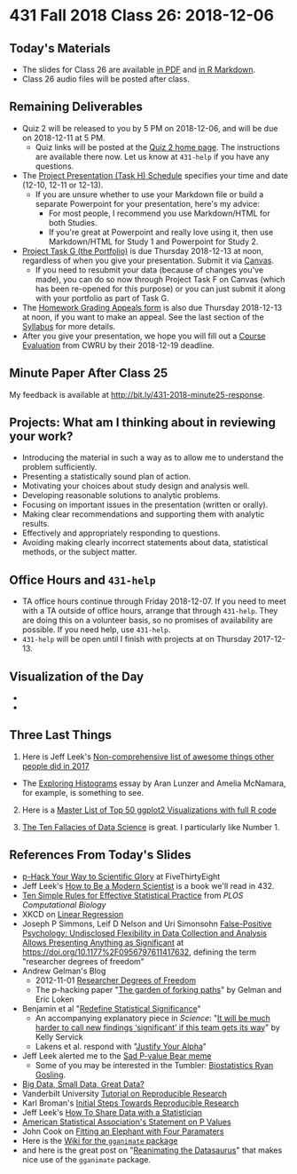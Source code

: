 # 431 Fall 2018 Class 26: 2018-12-06

## Today's Materials

- The slides for Class 26 are available [in PDF](https://github.com/THOMASELOVE/431-2018/blob/master/slides/class26/431_class-26-slides_2018.pdf) and [in R Markdown](https://github.com/THOMASELOVE/THOMASELOVE/431-2018/master/slides/class26/431_class-26-slides_2018.Rmd).
- Class 26 audio files will be posted after class.

## Remaining Deliverables

- Quiz 2 will be released to you by 5 PM on 2018-12-06, and will be due on 2018-12-11 at 5 PM. 
  - Quiz links will be posted at the [Quiz 2 home page](https://github.com/THOMASELOVE/431-2018/tree/master/quizzes/quiz02). The instructions are available there now. Let us know at `431-help` if you have any questions.
- The [Project Presentation (Task H) Schedule](http://bit.ly/431-2018-project-schedule) specifies your time and date (12-10, 12-11 or 12-13).
  - If you are unsure whether to use your Markdown file or build a separate Powerpoint for your presentation, here's my advice:
      - For most people, I recommend you use Markdown/HTML for both Studies.
      - If you're great at Powerpoint and really love using it, then use Markdown/HTML for Study 1 and Powerpoint for Study 2.
- [Project Task G (the Portfolio)](https://thomaselove.github.io/431-2018-project/taskG.html) is due Thursday 2018-12-13 at noon, regardless of when you give your presentation. Submit it via [Canvas](https://canvas.case.edu/).
  - If you need to resubmit your data (because of changes you've made), you can do so now through Project Task F on Canvas (which has been re-opened for this purpose) or you can just submit it along with your portfolio as part of Task G.
- The [Homework Grading Appeals form](https://goo.gl/forms/G4ZZ1Fge1ZkQVKzy2) is also due Thursday 2018-12-13 at noon, if you want to make an appeal. See the last section of the [Syllabus](https://thomaselove.github.io/2018-431-syllabus/) for more details.
- After you give your presentation, we hope you will fill out a [Course Evaluation](https://webapps.case.edu/courseevals/) from CWRU by their 2018-12-19 deadline.

## Minute Paper After Class 25

My feedback is available at http://bit.ly/431-2018-minute25-response.

## Projects: What am I thinking about in reviewing your work?

- Introducing the material in such a way as to allow me to understand the problem sufficiently.
- Presenting a statistically sound plan of action.
- Motivating your choices about study design and analysis well.
- Developing reasonable solutions to analytic problems.
- Focusing on important issues in the presentation (written or orally).
- Making clear recommendations and supporting them with analytic results.
- Effectively and appropriately responding to questions.
- Avoiding making clearly incorrect statements about data, statistical methods, or the subject matter.

## Office Hours and `431-help`

- TA office hours continue through Friday 2018-12-07. If you need to meet with a TA outside of office hours, arrange that through `431-help`. They are doing this on a volunteer basis, so no promises of availability are possible. If you need help, use `431-help`.
- `431-help` will be open until I finish with projects at on Thursday 2017-12-13. 

## Visualization of the Day

- 

- 


## Three Last Things

1. Here is Jeff Leek's [Non-comprehensive list of awesome things other people did in 2017](https://simplystatistics.org/2017/12/20/a-non-comprehensive-list-of-awesome-things-other-people-did-in-2017/)
  - The [Exploring Histograms](http://tinlizzie.org/histograms/) essay by Aran Lunzer and Amelia McNamara, for example, is something to see.

2. Here is a [Master List of Top 50 ggplot2 Visualizations with full R code](http://r-statistics.co/Top50-Ggplot2-Visualizations-MasterList-R-Code.html)

3. [The Ten Fallacies of Data Science](https://towardsdatascience.com/the-ten-fallacies-of-data-science-9b2af78a1862) is great. I particularly like Number 1.


## References From Today's Slides

- [p-Hack Your Way to Scientific Glory](https://fivethirtyeight.com/features/science-isnt-broken/#part1) at FiveThirtyEight
- Jeff Leek's [How to Be a Modern Scientist](https://leanpub.com/modernscientist) is a book we'll read in 432.
- [Ten Simple Rules for Effective Statistical Practice](https://journals.plos.org/ploscompbiol/article?id=10.1371/journal.pcbi.1004961) from *PLOS Computational Biology*
- XKCD on [Linear Regression](https://xkcd.com/1725/)
- Joseph P Simmons, Leif D Nelson and Uri Simonsohn [False-Positive Psychology: Undisclosed Flexibility in Data Collection and Analysis Allows Presenting Anything as Significant](https://journals.sagepub.com/doi/abs/10.1177/0956797611417632) at https://doi.org/10.1177%2F0956797611417632, defining the term "researcher degrees of freedom"
- Andrew Gelman's Blog
  - 2012-11-01 [Researcher Degrees of Freedom](https://andrewgelman.com/2012/11/01/researcher-degrees-of-freedom/)
  - The p-hacking paper "[The garden of forking paths](http://www.stat.columbia.edu/~gelman/research/unpublished/p_hacking.pdf)" by Gelman and Eric Loken
- Benjamin et al "[Redefine Statistical Significance](https://psyarxiv.com/mky9j/)"
  - An accompanying explanatory piece in *Science*: "[It will be much harder to call new findings ‘significant’ if this team gets its way](http://www.sciencemag.org/news/2017/07/it-will-be-much-harder-call-new-findings-significant-if-team-gets-its-way)" by Kelly Servick
  - Lakens et al. respond with "[Justify Your Alpha](https://psyarxiv.com/9s3y6)"
- Jeff Leek alerted me to the [Sad P-value Bear meme](https://simplystatistics.org/2013/08/26/statistics-meme-sad-p-value-bear/)
  - Some of you may be interested in the Tumbler: [Biostatistics Ryan Gosling](http://biostatisticsryangoslingreturns.tumblr.com/).
- [Big Data, Small Data, Great Data?](https://www.shutterstock.com/image-illustration/lets-shrink-big-data-into-small-221282206)
- Vanderbilt University [Tutorial on Reproducible Research](http://biostat.mc.vanderbilt.edu/wiki/pub/Main/ReproducibleResearchTutorial/HarrellScottTutorial-useR2012.pdf)
- Karl Broman's [Initial Steps Towards Reproducible Research](http://kbroman.org/steps2rr/)
- Jeff Leek's [How To Share Data with a Statistician](https://github.com/jtleek/datasharing)
- [American Statistical Association's Statement on P Values](https://amstat.tandfonline.com/doi/abs/10.1080/00031305.2016.1154108)
- John Cook on [Fitting an Elephant with Four Paramaters](https://www.johndcook.com/blog/2011/06/21/how-to-fit-an-elephant/)
- Here is the [Wiki for the `gganimate` package](https://github.com/thomasp85/gganimate/wiki)
- and here is the great post on "[Reanimating the Datasaurus](https://r-mageddon.netlify.com/post/reanimating-the-datasaurus/)" that makes nice use of the `gganimate` package. 
